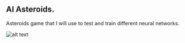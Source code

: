 ## AI Asteroids.

Asteroids game that I will use to test and train different neural networks.

![alt text](https://raw.githubusercontent.com/thecodebasesite/ai_asteroids/master/preview.png)
